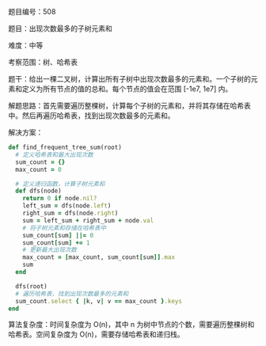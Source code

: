 题目编号：508

题目：出现次数最多的子树元素和

难度：中等

考察范围：树、哈希表

题干：给出一棵二叉树，计算出所有子树中出现次数最多的元素和。一个子树的元素和定义为所有节点的值的总和。每个节点的值会在范围 [-1e7, 1e7] 内。

解题思路：首先需要遍历整棵树，计算每个子树的元素和，并将其存储在哈希表中。然后再遍历哈希表，找到出现次数最多的元素和。

解决方案：

```ruby
def find_frequent_tree_sum(root)
  # 定义哈希表和最大出现次数
  sum_count = {}
  max_count = 0

  # 定义递归函数，计算子树元素和
  def dfs(node)
    return 0 if node.nil?
    left_sum = dfs(node.left)
    right_sum = dfs(node.right)
    sum = left_sum + right_sum + node.val
    # 将子树元素和存储在哈希表中
    sum_count[sum] ||= 0
    sum_count[sum] += 1
    # 更新最大出现次数
    max_count = [max_count, sum_count[sum]].max
    sum
  end

  dfs(root)
  # 遍历哈希表，找到出现次数最多的元素和
  sum_count.select { |k, v| v == max_count }.keys
end
```

算法复杂度：时间复杂度为 O(n)，其中 n 为树中节点的个数，需要遍历整棵树和哈希表。空间复杂度为 O(n)，需要存储哈希表和递归栈。